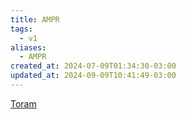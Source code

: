 ```yaml
---
title: AMPR
tags:
  - v1
aliases:
  - AMPR
created_at: 2024-07-09T01:34:30-03:00
updated_at: 2024-09-09T10:41:49-03:00
---
```


[Toram](../../../../atomos/2024/07/26/Toram.md)
